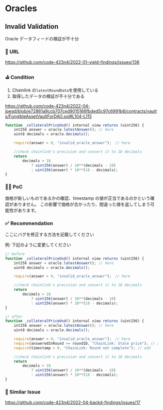 # Oracles

## Invalid Validation

Oracle データフィードの検証が不十分

### 🔗 URL

https://github.com/code-423n4/2022-01-yield-findings/issues/136

### ⛳️ Condition

1. Chainlink の`latestRoundData`を使用している
2. 取得したデータの検証が不十分である

https://github.com/code-423n4/2022-04-jpegd/blob/e72861a9ccb707ced9015166fbded5c97c6991b6/contracts/vaults/FungibleAssetVaultForDAO.sol#L104-L115

```javascript
function _collateralPriceUsd() internal view returns (uint256) {
    int256 answer = oracle.latestAnswer(); // here
    uint8 decimals = oracle.decimals();

    require(answer > 0, "invalid_oracle_answer");　// here

    //check chainlink's precision and convert it to 18 decimals
    return
        decimals > 18
            ? uint256(answer) / 10**(decimals - 18)
            : uint256(answer) * 10**(18 - decimals);
}
```

### 👨‍💻 PoC

価格が新しいものであるかの確認、timestamp の値が正当であるのかという確認がありません。
この影響で価格が古かったり、間違った値を返してしまう可能性があります。

### ✅ Recommendation

ここにバグを修正する方法を記載してください

例: 下記のように変更してください

```javascript
// before
function _collateralPriceUsd() internal view returns (uint256) {
    int256 answer = oracle.latestAnswer(); // here
    uint8 decimals = oracle.decimals();

    require(answer > 0, "invalid_oracle_answer");　// here

    //check chainlink's precision and convert it to 18 decimals
    return
        decimals > 18
            ? uint256(answer) / 10**(decimals - 18)
            : uint256(answer) * 10**(18 - decimals);
}

// after
function _collateralPriceUsd() internal view returns (uint256) {
    int256 answer = oracle.latestAnswer(); // here
    uint8 decimals = oracle.decimals();

    require(answer > 0, "invalid_oracle_answer");　// here
    require(answeredInRound >= roundID, "ChainLink: Stale price"); // add
    require(timestamp > 0, "ChainLink: Round not complete"); // add

    //check chainlink's precision and convert it to 18 decimals
    return
        decimals > 18
            ? uint256(answer) / 10**(decimals - 18)
            : uint256(answer) * 10**(18 - decimals);
}
```

### 👬 Similar Issue

https://github.com/code-423n4/2022-04-backd-findings/issues/17
